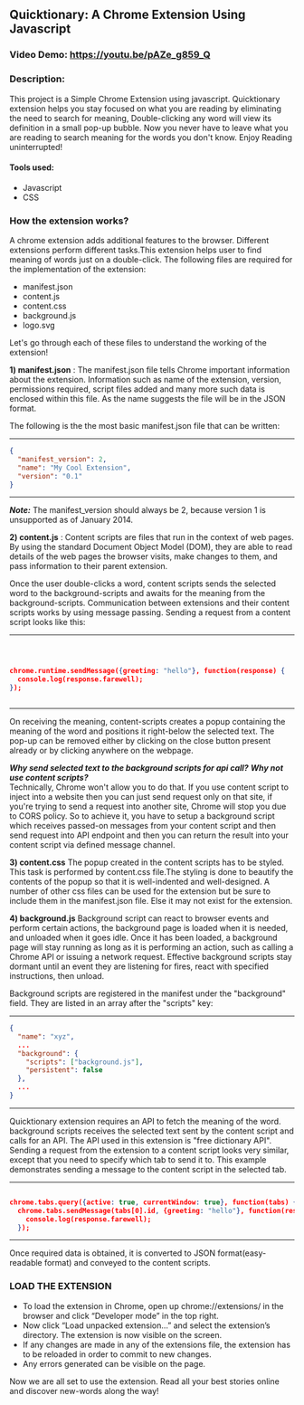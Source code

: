 ## Quicktionary: A Chrome Extension Using Javascript
### Video Demo:  https://youtu.be/pAZe_g859_Q
### Description:
This project is a Simple Chrome Extension using javascript.
Quicktionary extension helps you stay focused on what you are reading by eliminating the need to search for meaning, Double-clicking any word will view its definition in a small pop-up bubble. Now you never have to leave what you are reading to search meaning for the words you don't know.
Enjoy Reading uninterrupted!

#### Tools used: ####
- Javascript
- CSS


### How the extension works?
A chrome extension adds additional features to the browser. Different extensions perform different tasks.This extension
helps user to find meaning of words just on a double-click.
The following files are required  for the implementation of the extension:
- manifest.json
- content.js
- content.css
- background.js
- logo.svg


Let's go through each of these files to understand the working of the extension!

**1) manifest.json** :
The manifest.json file tells Chrome important information about the extension.
Information such as name of the extension, version, permissions required, script files added and many more such data is enclosed within this file.
As the name suggests the file will be in the JSON format.

The following is the the most basic manifest.json file that can be written:

---
```json
{
  "manifest_version": 2,
  "name": "My Cool Extension",
  "version": "0.1"
}

```
---


***Note:*** The manifest_version should always be 2, because version 1 is unsupported as of January 2014.


**2) content.js**  :
Content scripts are files that run in the context of web pages. By using the standard Document Object Model (DOM), they are able to read
details of the web pages the browser visits, make changes to them, and pass information to their parent extension.

Once the user double-clicks a word, content scripts sends the selected word to the background-scripts and awaits for the meaning from the
background-scripts. Communication between extensions and their content scripts works by using message passing.
Sending a request from a content script looks like this:

---
```json



chrome.runtime.sendMessage({greeting: "hello"}, function(response) {
  console.log(response.farewell);
});



```
---
On receiving the meaning, content-scripts creates a popup containing the meaning of the word and positions it right-below the selected text.
The pop-up can be removed either by clicking on the close button present already or by clicking anywhere on the webpage.

***Why send selected text to the background scripts for api call?***
***Why not use content scripts?***<br/>
Technically, Chrome won't allow you to do that. If you use content script to inject into a website then you can just send request only on that site,
if you're trying to send a request into another site, Chrome will stop you due to CORS policy.
So to achieve it, you have to setup a background script which receives passed-on messages from your content script and then send request into API endpoint and then you can return the result into your content script via defined message channel.


**3) content.css**
The popup created in the content scripts has to be styled. This task is performed by content.css file.The styling is done to beautify the contents of the popup so that it is well-indented and well-designed.
A number of other css files can be used for the extension but be sure to include them in the manifest.json file. Else it may not exist for the extension.



**4) background.js**
Background script can react to browser events and perform certain actions, the background page is loaded when it is needed, and unloaded when it goes idle.
Once it has been loaded, a background page will stay running as long as it is performing an action, such as calling a Chrome API or issuing a network request.
Effective background scripts stay dormant until an event they are listening for fires, react with specified instructions, then unload.


Background scripts are registered in the manifest under the "background" field. They are listed in an array after the "scripts" key:

---
```json
{
  "name": "xyz",
  ...
  "background": {
    "scripts": ["background.js"],
    "persistent": false
  },
  ...
}

```
---

Quicktionary extension requires an API to fetch the meaning of the word. background scripts receives the selected text sent by the content script
and calls for an API. The API used in this extension is "free dictionary API".
Sending a request from the extension to a content script looks very similar, except that you need to specify which tab to send it to.
This example demonstrates sending a message to the content script in the selected tab.

---
```json

chrome.tabs.query({active: true, currentWindow: true}, function(tabs) {
  chrome.tabs.sendMessage(tabs[0].id, {greeting: "hello"}, function(response) {
    console.log(response.farewell);
  });

```
---

Once required data is obtained, it is converted to JSON format(easy-readable format) and conveyed to the content scripts.

### LOAD THE EXTENSION ###
- To load the extension in Chrome, open up chrome://extensions/ in the browser and click “Developer mode” in the top right.
- Now click “Load unpacked extension…” and select the extension’s directory. The extension is now visible on the screen.
- If any changes are made in any of the extensions file, the extension has to be reloaded in order to commit to new changes.
- Any errors generated can be visible on the page.

Now we are all set to use the extension.
Read all your best stories online and discover new-words along the way!





